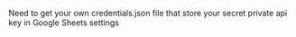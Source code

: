 Need to get your own credentials.json file that store your secret private api key in Google Sheets settings

